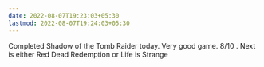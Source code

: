 ```yaml
---
date: 2022-08-07T19:23:03+05:30
lastmod: 2022-08-07T19:24:03+05:30
---
```


Completed Shadow of the Tomb Raider today. Very good game. 8/10 . Next is either Red Dead Redemption or Life is Strange
